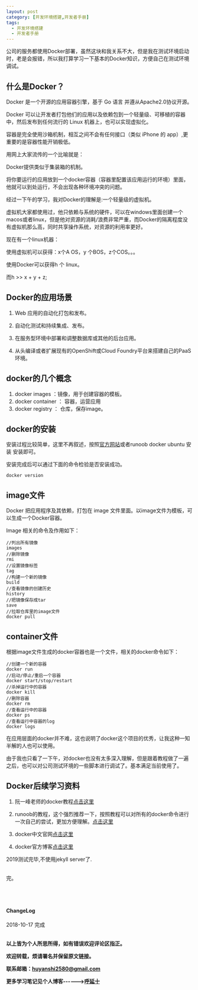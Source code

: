 ```yaml
---
layout: post
category: [开发环境搭建,开发者手册]
tags:
  - 开发环境搭建
  - 开发者手册
---
```


公司的服务都使用Docker部署，虽然这块和我关系不大，但是我在测试环境启动时，老是会报错，所以我打算学习一下基本的Docker知识，方便自己在测试环境调试。

## 什么是Docker？
Docker 是一个开源的应用容器引擎，基于 Go 语言 并遵从Apache2.0协议开源。

Docker 可以让开发者打包他们的应用以及依赖包到一个轻量级、可移植的容器中，然后发布到任何流行的 Linux 机器上，也可以实现虚拟化。

容器是完全使用沙箱机制，相互之间不会有任何接口（类似 iPhone 的 app）,更重要的是容器性能开销极低。

用网上大家流传的一个比喻就是：

Docker提供类似于集装箱的机制。

将你要运行的应用放到一个docker容器（容器里配置该应用运行的环境）里面，他就可以到处运行，不会出现各种环境冲突的问题。

经过一下午的学习，我对Docker的理解是:一个轻量级的虚拟机。

虚拟机大家都使用过，他只依赖与系统的硬件，可以在windows里面创建一个macos或者linux，但是他对资源的消耗/浪费非常严重，而Docker的隔离程度没有虚拟机那么高，同时共享操作系统，对资源的利用率更好。

现在有一个linux机器：

使用虚拟机可以获得：x个A OS，y 个BOS，z个COS。。。

使用Docker可以获得h 个 linux。

而h >> x + y + z;

## Docker的应用场景
1. Web 应用的自动化打包和发布。

2. 自动化测试和持续集成、发布。

3. 在服务型环境中部署和调整数据库或其他的后台应用。

4. 从头编译或者扩展现有的OpenShift或Cloud Foundry平台来搭建自己的PaaS环境。

## docker的几个概念

1. docker images ：镜像，用于创建容器的模板。
2. docker container ： 容器，运营应用
3. docker registry ： 仓库，保存image。

## docker的安装

安装过程比较简单，这里不再叙述，按照<a href="https://docs.docker.com/install/linux/docker-ce/ubuntu/">官方网站</a>或者<a hrf="http://www.runoob.com/docker/ubuntu-docker-install.html">runoob docker ubuntu 安装</a> 安装即可。

安装完成后可以通过下面的命令检验是否安装成功。
```
docker version
```

## image文件

Docker 把应用程序及其依赖，打包在 image 文件里面。以image文件为模板，可以生成一个Docker容器。

Image 相关的命令及作用如下：

```
//列出所有镜像
images
//删除镜像
rmi
//设置镜像标签
tag
//构建一个新的镜像
build
//查看镜像的创建历史
history
//把镜像保存成tar
save
//拉取仓库里的image文件
docker pull
```

## container文件

根据image文件生成的docker容器也是一个文件，相关的docker命令如下：
```
//创建一个新的容器
docker run
//启动/停止/重启一个容器
docker start/stop/restart
//杀掉运行中的容器
docker kill
//删除容器
docker rm
//查看运行中的容器
docker ps
//查看运行中容器的log
docker logs
```

在应用层面的docker并不难，这也说明了docker这个项目的优秀，让我这种一知半解的人也可以使用。

由于我也只看了一下午，对docker也没有太多深入理解，但是跟着教程做了一遍之后，也可以对公司测试环境的一些脚本进行调试了。基本满足当前使用了。

## Docker后续学习资料

1. 阮一峰老师的docker教程<a href="http://www.ruanyifeng.com/blog/2018/02/docker-tutorial.html">点击这里</a>

2. runoob的教程，这个强烈推荐一下，按照教程可以对所有的docker命令进行一次自己的尝试，更加方便理解。<a href="http://www.runoob.com/docker/docker-tutorial.html">点击这里</a>

3. docker中文官网<a href="https://www.docker-cn.com/">点击这里</a>

4. docker官方博客<a href="https://blog.docker.com/">点击这里</a>



2019测试完毕,不使用jekyll server了.


<br>
完。

<br>
<br>
<br>
<br>
<h4>ChangeLog</h4>
2018-10-17 完成
<br>
<br>

**以上皆为个人所思所得，如有错误欢迎评论区指正。**

**欢迎转载，烦请署名并保留原文链接。**

**联系邮箱：huyanshi2580@gmail.com**

**更多学习笔记见个人博客------><a href="{{ site.baseurl }}/">呼延十</a>**
